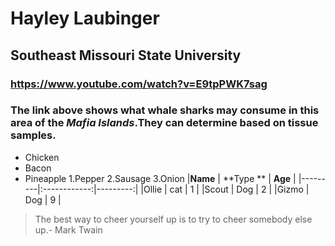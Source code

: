 # Hayley Laubinger
## Southeast Missouri State University 
### https://www.youtube.com/watch?v=E9tpPWK7sag
### The link above shows what **whale sharks** may consume in this area of the *Mafia Islands*.They can determine based on **tissue samples**. 
- Chicken 
- Bacon
- Pineapple 
1.Pepper
2.Sausage 
3.Onion
|**Name** | **Type **    |  **Age** |
|---------|:------------:|---------:|
|Ollie    |  cat         |  1       |
|Scout    |  Dog         |  2       |
|Gizmo    |  Dog         |  9       |
> The best way to cheer yourself up is to try to cheer somebody else up.- Mark Twain
